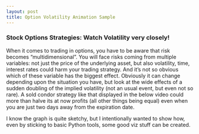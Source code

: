 ```yaml
---
layout: post
title: Option Volatility Animation Sample
---
```


###  Stock Options Strategies: Watch Volatility very closely!


When it comes to trading in options, you have to be aware that risk becomes “multidimensional”.
You will face risks coming from multiple variables: not just the price of the underlying asset, but also volatility, time, interest rates could harm your trading strategy.
And it’s not so obvious which of these variable has the biggest effect.
Obviously it can change depending upon the situation you have, but look at the wide effects of a sudden doubling of the implied volatility (not an usual event, but even not so rare).
A sold condor strategy like that displayed in the below video could more than halve its at now profits (all other things being equal) even when you are just two days away from the expiration date.

I know the graph is quite sketchy, but I intentionally wanted to show how, even by sticking to basic Python tools, some good viz stuff can be created. 
